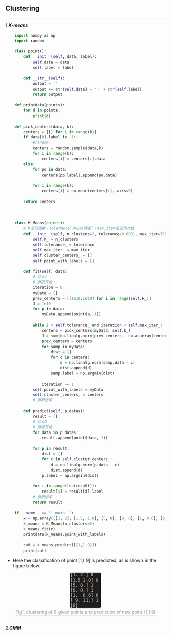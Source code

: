 ## Clustering
---------------

1.***K-means***

~~~python
    import numpy as np
    import random

    class point():
        def __init__(self, data, label):
            self.data = data
            self.label = label

        def __str__(self):
            output = ''
            output += str(self.data) + ' ' + str(self.label)
            return output

    def printdata(points):
        for d in points:
            print(d)

    def pick_centers(data, k):
        centers = [[] for i in range(k)]
        if data[0].label is -1:
            #random
            centers = random.sample(data,k)
            for i in range(k):
                centers[i] = centers[i].data 
        else:
            for po in data:
                centers[po.label].append(po.data)

            for i in range(k):
                centers[i] = np.mean(centers[i], axis=0)

        return centers



    class K_Means(object):
        # k是分组数；tolerance‘中心点误差’；max_iter是迭代次数
        def __init__(self, n_clusters=2, tolerance=0.0001, max_iter=300):
            self.k_ = n_clusters
            self.tolerance_ = tolerance
            self.max_iter_ = max_iter
            self.cluster_centers_ = []
            self.point_with_labels = []

        def fit(self, data):
            # 作业1
            # 屏蔽开始
            iteration = 0
            myData = []
            prev_centers = [[1e10,1e10] for i in range(self.k_)]
            J = 1e10
            for p in data:
                myData.append(point(p,-1))

            while J > self.tolerance_ and iteration < self.max_iter_:
                centers = pick_centers(myData, self.k_)
                J = sum(np.linalg.norm(prev_centers - np.asarray(centers),axis = 1))
                prev_centers = centers
                for samp in myData:
                    dist = []
                    for c in centers:
                        d = np.linalg.norm(samp.data - c)
                        dist.append(d)
                    samp.label = np.argmin(dist)

                iteration += 1
            self.point_with_labels = myData
            self.cluster_centers_ = centers
            # 屏蔽结束

        def predict(self, p_datas):
            result = []
            # 作业2
            # 屏蔽开始
            for data in p_datas:
                result.append(point(data,-1))

            for p in result:
                dist = []
                for c in self.cluster_centers_:
                    d = np.linalg.norm(p.data - c)
                    dist.append(d)
                p.label = np.argmin(dist)        
            
            for i in range(len(result)):
                result[i] = result[i].label
            # 屏蔽结束
            return result

    if __name__ == '__main__':
        x = np.array([[1, 2], [1.5, 1.8], [5, 8], [8, 8], [1, 0.6], [9, 11]])
        k_means = K_Means(n_clusters=2)
        k_means.fit(x)
        printdata(k_means.point_with_labels)

        cat = k_means.predict([[1,1.9]])
        print(cat)
~~~
* Here the classification of point [1,1.9] is predicted, as is shown in the figure below.
<center>
    <img style="border-radius: 0.3125em;
    box-shadow: 0 2px 4px 0 rgba(34,36,38,.12),0 2px 10px 0 rgba(34,36,38,.08);" 
    src="./figure/1.png";class ="half">
    <br>
    <div style="color:orange; border-bottom: 1px solid #d9d9d9;
    display: inline-block;
    color: #999;
    padding: 2px;">Fig1. clustering of 6 given points and prediction of new point (1,1.9)</div>
</center>
<br>

2.***GMM***

